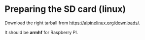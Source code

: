 # Preparing the SD card (linux)

Download the right tarball from https://alpinelinux.org/downloads/.   

It should be **armhf** for Raspberry PI.

